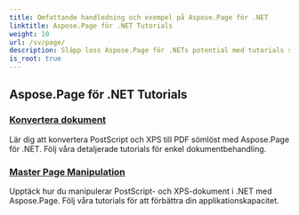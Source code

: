 ```yaml
---
title: Omfattande handledning och exempel på Aspose.Page för .NET
linktitle: Aspose.Page för .NET Tutorials
weight: 10
url: /sv/page/
description: Släpp loss Aspose.Page för .NETs potential med tutorials som täcker skapande, manipulation och förbättring. Bemästra från grunderna till avancerade tekniker utan ansträngning.
is_root: true
---
```

## Aspose.Page för .NET Tutorials 

### [Konvertera dokument](./convert-document/)
Lär dig att konvertera PostScript och XPS till PDF sömlöst med Aspose.Page för .NET. Följ våra detaljerade tutorials för enkel dokumentbehandling.
### [Master Page Manipulation](./master-page-manipulation/)
Upptäck hur du manipulerar PostScript- och XPS-dokument i .NET med Aspose.Page. Följ våra tutorials för att förbättra din applikationskapacitet.